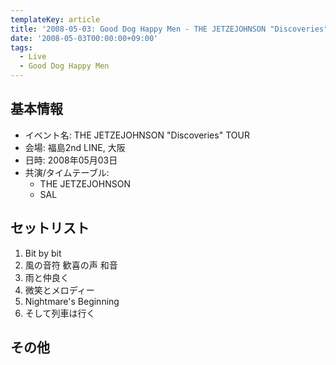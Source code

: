 ```yaml
---
templateKey: article
title: '2008-05-03: Good Dog Happy Men - THE JETZEJOHNSON "Discoveries" TOUR at 大阪福島2nd LINE'
date: '2008-05-03T00:00:00+09:00'
tags:
  - Live
  - Good Dog Happy Men
---
```

## 基本情報

* イベント名: THE JETZEJOHNSON "Discoveries" TOUR
* 会場: 福島2nd LINE, 大阪
* 日時: 2008年05月03日
* 共演/タイムテーブル:
  * THE JETZEJOHNSON
  * SAL

## セットリスト

1. Bit by bit
1. 風の音符 歓喜の声 和音
1. 雨と仲良く
1. 微笑とメロディー
1. Nightmare's Beginning
1. そして列車は行く

## その他

